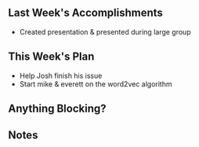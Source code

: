 ## Last Week's Accomplishments

- Created presentation & presented during large group

## This Week's Plan

- Help Josh finish his issue
- Start mike & everett on the word2vec algorithm

## Anything Blocking?


## Notes

